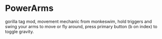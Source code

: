 # PowerArms
gorilla tag mod, movement mechanic from monkeswim, hold triggers and swing your arms to move or fly around, press primary button (b on index) to toggle gravity.
